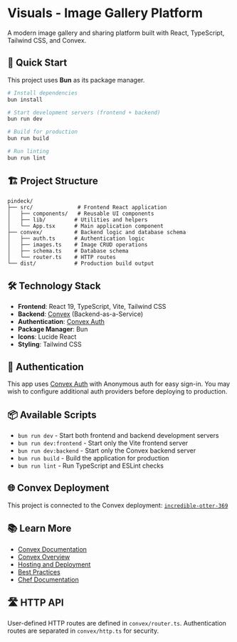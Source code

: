 # Visuals - Image Gallery Platform

A modern image gallery and sharing platform built with React, TypeScript, Tailwind CSS, and Convex.

## 🚀 Quick Start

This project uses **Bun** as its package manager.

```bash
# Install dependencies
bun install

# Start development servers (frontend + backend)
bun run dev

# Build for production
bun run build

# Run linting
bun run lint
```

## 🏗️ Project Structure

```
pindeck/
├── src/              # Frontend React application
│   ├── components/   # Reusable UI components
│   ├── lib/         # Utilities and helpers
│   └── App.tsx      # Main application component
├── convex/          # Backend logic and database schema
│   ├── auth.ts      # Authentication logic
│   ├── images.ts    # Image CRUD operations
│   ├── schema.ts    # Database schema
│   └── router.ts    # HTTP routes
└── dist/            # Production build output
```

## 🛠️ Technology Stack

- **Frontend**: React 19, TypeScript, Vite, Tailwind CSS
- **Backend**: [Convex](https://convex.dev) (Backend-as-a-Service)
- **Authentication**: [Convex Auth](https://auth.convex.dev/)
- **Package Manager**: Bun
- **Icons**: Lucide React
- **Styling**: Tailwind CSS

## 🔐 Authentication

This app uses [Convex Auth](https://auth.convex.dev/) with Anonymous auth for easy sign-in. You may wish to configure additional auth providers before deploying to production.

## 📦 Available Scripts

- `bun run dev` - Start both frontend and backend development servers
- `bun run dev:frontend` - Start only the Vite frontend server
- `bun run dev:backend` - Start only the Convex backend server
- `bun run build` - Build the application for production
- `bun run lint` - Run TypeScript and ESLint checks

## 🌐 Convex Deployment

This project is connected to the Convex deployment: [`incredible-otter-369`](https://dashboard.convex.dev/t/gordo/pindeck/incredible-otter-369)

## 📚 Learn More

- [Convex Documentation](https://docs.convex.dev/)
- [Convex Overview](https://docs.convex.dev/understanding/)
- [Hosting and Deployment](https://docs.convex.dev/production/)
- [Best Practices](https://docs.convex.dev/understanding/best-practices/)
- [Chef Documentation](https://docs.convex.dev/chef)

## 🛣️ HTTP API

User-defined HTTP routes are defined in `convex/router.ts`. Authentication routes are separated in `convex/http.ts` for security.
